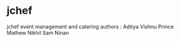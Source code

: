 # jchef
jchef event management and catering
authors : Aditya Vishnu
          Prince Mathew
          Nikhil Sam Ninan
          